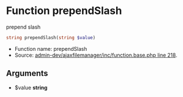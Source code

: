 Function prependSlash
===========================

prepend slash



```php
string prependSlash(string $value)
```

* Function name: prependSlash
* Source: [admin-dev/ajaxfilemanager/inc/function.base.php line 218](https://github.com/PrestaShop/PrestaShop/blob/1.5.0.15/admin-dev/ajaxfilemanager/inc/function.base.php#L218).

Arguments
---------

* $value **string**

